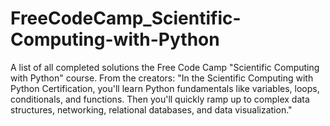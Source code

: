 # FreeCodeCamp_Scientific-Computing-with-Python
A list of all completed solutions the Free Code Camp "Scientific Computing with Python" course.  From the creators: "In the Scientific Computing with Python Certification, you'll learn Python fundamentals like variables, loops, conditionals, and functions. Then you'll quickly ramp up to complex data structures, networking, relational databases, and data visualization."
